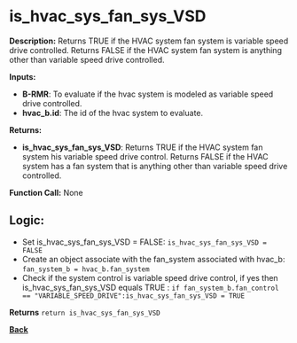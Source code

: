 # is_hvac_sys_fan_sys_VSD  

**Description:** Returns TRUE if the HVAC system fan system is variable speed drive controlled. Returns FALSE if the HVAC system fan system is anything other than variable speed drive controlled.   

**Inputs:**  
- **B-RMR**: To evaluate if the hvac system is modeled as variable speed drive controlled.   
- **hvac_b.id**: The id of the hvac system to evaluate.  

**Returns:**  
- **is_hvac_sys_fan_sys_VSD**: Returns TRUE if the HVAC system fan system his variable speed drive control. Returns FALSE if the HVAC system has a fan system that is anything other than variable speed drive controlled.   
 
**Function Call:** None  

## Logic:   
- Set is_hvac_sys_fan_sys_VSD = FALSE: `is_hvac_sys_fan_sys_VSD = FALSE`  
- Create an object associate with the fan_system associated with hvac_b: `fan_system_b = hvac_b.fan_system`
- Check if the system control is variable speed drive control, if yes then is_hvac_sys_fan_sys_VSD equals TRUE  : `if fan_system_b.fan_control == "VARIABLE_SPEED_DRIVE":is_hvac_sys_fan_sys_VSD = TRUE` 

**Returns** `return is_hvac_sys_fan_sys_VSD`  



**[Back](../../../_toc.md)**
